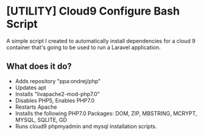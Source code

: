 # [UTILITY] Cloud9 Configure Bash Script

A simple script I created to automatically install dependencies for a cloud 9 container that's going to be used to run a Laravel application.

## What does it do?
* Adds repository "ppa:ondrej/php"
* Updates apt
* Installs "livapache2-mod-php7.0"
* Disables PHP5, Enables PHP7.0
* Restarts Apache
* Installs the following PHP7.0 Packages: DOM, ZIP, MBSTRING, MCRYPT, MYSQL, SQLITE, GD
* Runs cloud9 phpmyadmin and mysql installation scripts.